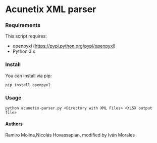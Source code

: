 # Acunetix XML parser

### Requirements
This script requires: 
* openpyxl (https://pypi.python.org/pypi/openpyxl)
* Python 3.x

### Install
You can install via pip:
```
pip install openpyxl
```
### Usage
```
python acunetix-parser.py <Directory with XML Files> <XLSX output file>
```
#### Authors
Ramiro Molina,Nicolás Hovassapian,  modified by Iván Morales 
